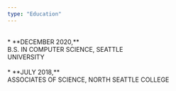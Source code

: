 ```yaml
---
type: "Education"
---
```

<br>
* **DECEMBER 2020,** <br>
B.S. IN COMPUTER SCIENCE, SEATTLE <br>
UNIVERSITY<br>
<br>
* **JULY 2018,** <br>
ASSOCIATES OF SCIENCE, NORTH SEATTLE COLLEGE 

